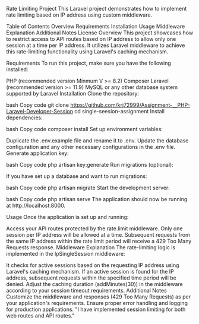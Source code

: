Rate Limiting Project
This Laravel project demonstrates how to implement rate limiting based on IP address using custom middleware.

Table of Contents
Overview
Requirements
Installation
Usage
Middleware Explanation
Additional Notes
License
Overview
This project showcases how to restrict access to API routes based on IP address to allow only one session at a time per IP address. It utilizes Laravel middleware to achieve this rate-limiting functionality using Laravel's caching mechanism.

Requirements
To run this project, make sure you have the following installed:

PHP (recommended version Minmum V >= 8.2)
Composer
Laravel (recommended version >= 11.9)
MySQL or any other database system supported by Laravel
Installation
Clone the repository:

bash
Copy code
git clone <https://github.com/krj72999/Assignment-__PHP-Laravel-Developer-Session>
cd single-seesion-assignment
Install dependencies:

bash
Copy code
composer install
Set up environment variables:

Duplicate the .env.example file and rename it to .env.
Update the database configuration and any other necessary configurations in the .env file.
Generate application key:

bash
Copy code
php artisan key:generate
Run migrations (optional):

If you have set up a database and want to run migrations:

bash
Copy code
php artisan migrate
Start the development server:

bash
Copy code
php artisan serve
The application should now be running at http://localhost:8000.

Usage
Once the application is set up and running:

Access your API routes protected by the rate.limit middleware.
Only one session per IP address will be allowed at a time.
Subsequent requests from the same IP address within the rate limit period will receive a 429 Too Many Requests response.
Middleware Explanation
The rate-limiting logic is implemented in the IpSingleSession middleware:

It checks for active sessions based on the requesting IP address using Laravel's caching mechanism.
If an active session is found for the IP address, subsequent requests within the specified time period will be denied.
Adjust the caching duration (addMinutes(30)) in the middleware according to your session timeout requirements.
Additional Notes
Customize the middleware and responses (429 Too Many Requests) as per your application's requirements.
Ensure proper error handling and logging for production applications.
"I have implemented session limiting for both web routes and API routes."



